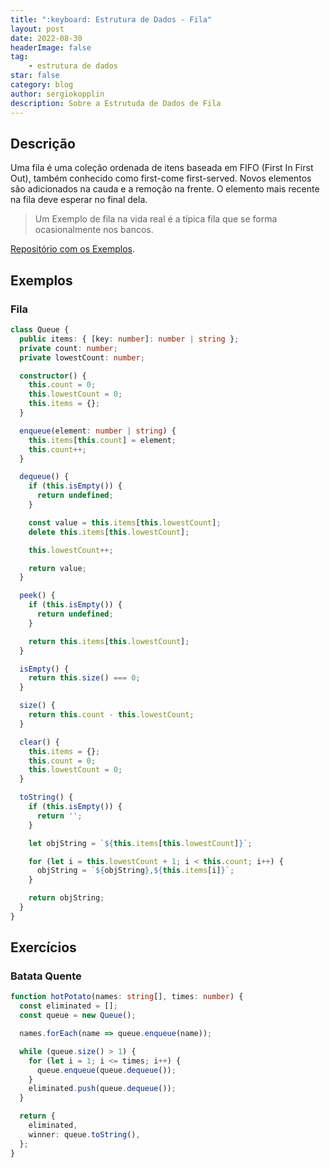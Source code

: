 ```yaml
---
title: ":keyboard: Estrutura de Dados - Fila"
layout: post
date: 2022-08-30
headerImage: false
tag:
    - estrutura de dados
star: false
category: blog
author: sergiokopplin
description: Sobre a Estrutuda de Dados de Fila
---
```


## Descrição

Uma fila é uma coleção ordenada de itens baseada em FIFO (First In First Out), também conhecido como first-come first-served. Novos elementos são adicionados na cauda e a remoção na frente. O elemento mais recente na fila deve esperar no final dela.

> Um Exemplo de fila na vida real é a típica fila que se forma ocasionalmente nos bancos.

[Repositório com os Exemplos](https://github.com/sergiokopplin/livro-estrutura-de-dados-e-algoritmos-js).

## Exemplos

### Fila

```ts
class Queue {
  public items: { [key: number]: number | string };
  private count: number;
  private lowestCount: number;

  constructor() {
    this.count = 0;
    this.lowestCount = 0;
    this.items = {};
  }

  enqueue(element: number | string) {
    this.items[this.count] = element;
    this.count++;
  }

  dequeue() {
    if (this.isEmpty()) {
      return undefined;
    }

    const value = this.items[this.lowestCount];
    delete this.items[this.lowestCount];

    this.lowestCount++;

    return value;
  }

  peek() {
    if (this.isEmpty()) {
      return undefined;
    }

    return this.items[this.lowestCount];
  }

  isEmpty() {
    return this.size() === 0;
  }

  size() {
    return this.count - this.lowestCount;
  }

  clear() {
    this.items = {};
    this.count = 0;
    this.lowestCount = 0;
  }

  toString() {
    if (this.isEmpty()) {
      return '';
    }

    let objString = `${this.items[this.lowestCount]}`;

    for (let i = this.lowestCount + 1; i < this.count; i++) {
      objString = `${objString},${this.items[i]}`;
    }

    return objString;
  }
}
```

## Exercícios

### Batata Quente

```ts
function hotPotato(names: string[], times: number) {
  const eliminated = [];
  const queue = new Queue();

  names.forEach(name => queue.enqueue(name));

  while (queue.size() > 1) {
    for (let i = 1; i <= times; i++) {
      queue.enqueue(queue.dequeue());
    }
    eliminated.push(queue.dequeue());
  }

  return {
    eliminated,
    winner: queue.toString(),
  };
}
```
